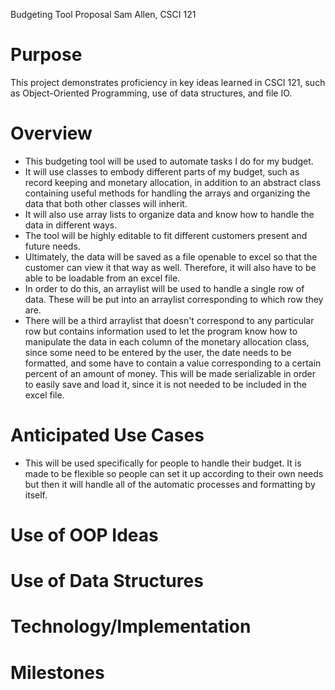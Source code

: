 Budgeting Tool Proposal
Sam Allen, CSCI 121

# Purpose
This project demonstrates proficiency in key ideas learned in CSCI 121, such as Object-Oriented Programming, use of data structures, and file IO. 

# Overview
- This budgeting tool will be used to automate tasks I do for my budget. 
- It will use classes to embody different parts of my budget, such as record keeping and monetary allocation, in addition to an abstract class containing useful methods for handling the arrays and organizing the data that both other classes will inherit. 
- It will also use array lists to organize data and know how to handle the data in different ways. 
- The tool will be highly editable to fit different customers present and future needs. 
- Ultimately, the data will be saved as a file openable to excel so that the customer can view it that way as well. Therefore, it will also have to be able to be loadable from an excel file. 
- In order to do this, an arraylist will be used to handle a single row of data. These will be put into an arraylist corresponding to which row they are. 
- There will be a third arraylist that doesn't correspond to any particular row but contains information used to let the program know how to manipulate the data in each column of the monetary allocation class, since some need to be entered by the user, the date needs to be formatted, and some have to contain a value corresponding to a certain percent of an amount of money. This will be made serializable in order to easily save and load it, since it is not needed to be included in the excel file. 

# Anticipated Use Cases
- This will be used specifically for people to handle their budget. It is made to be flexible so people can set it up according to their own needs but then it will handle all of the automatic processes and formatting by itself. 

# Use of OOP Ideas


# Use of Data Structures


# Technology/Implementation


# Milestones

